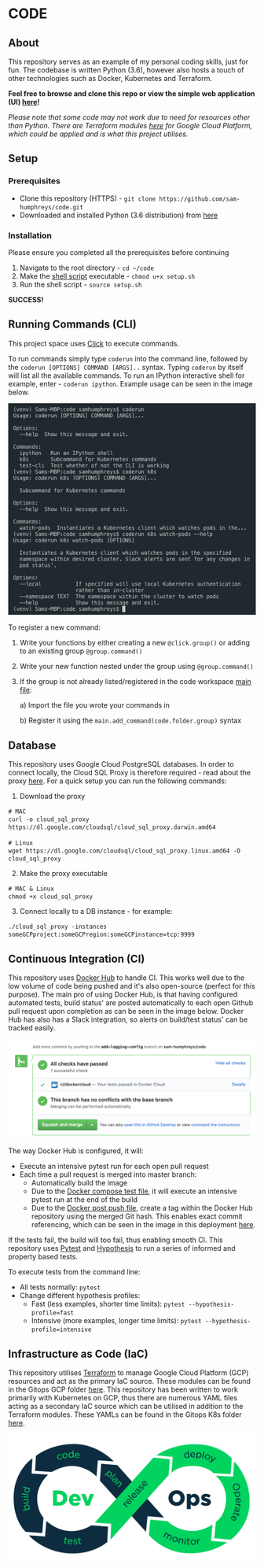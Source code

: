 # CODE

## About

This repository serves as an example of my personal coding skills, just for fun. The codebase is written Python (3.6), however also hosts a touch of other technologies such as Docker, Kubernetes and Terraform.

**Feel free to browse and clone this repo or view the simple web application (UI) [here](http://sam-humphreys.co.uk)!**

*Please note that some code may not work due to need for resources other than Python. There are Terraform modules [here](./gitops/gcp/main.tf) for Google Cloud Platform, which could be applied and is what this project utilises.*

## Setup

### Prerequisites
- Clone this repository (HTTPS) - `git clone https://github.com/sam-humphreys/code.git`
- Downloaded and installed Python (3.6 distribution) from [here](https://www.python.org/downloads/)

### Installation
Please ensure you completed all the prerequisites before continuing

1. Navigate to the root directory - `cd ~/code`
2. Make the [shell script](./setup.sh) executable - `chmod u+x setup.sh`
3. Run the shell script - `source setup.sh`

**SUCCESS!**


## Running Commands (CLI)

This project space uses [Click](https://click.palletsprojects.com/en/7.x/) to execute commands.

To run commands simply type `coderun` into the command line, followed by the `coderun [OPTIONS] COMMAND [ARGS]..` syntax. Typing `coderun` by itself will list all the available commands. To run an IPython interactive shell for example, enter - `coderun ipython`. Example usage can be seen in the image below.

![CLI Example](./images/cli_example.png "Example CLI usage")

To register a new command:
1. Write your functions by either creating a new `@click.group()` or adding to an existing group `@group.command()`
2. Write your new function nested under the group using `@group.command()`
3. If the group is not already listed/registered in the code workspace [main file](./code/main.py):

    a) Import the file you wrote your commands in

    b) Register it using the `main.add_command(code.folder.group)` syntax

## Database

This repository uses Google Cloud PostgreSQL databases. In order to connect locally, the Cloud SQL Proxy is therefore required - read about the proxy [here](https://cloud.google.com/sql/docs/postgres/sql-proxy). For a quick setup you can run the following commands:

1. Download the proxy
```
# MAC
curl -o cloud_sql_proxy https://dl.google.com/cloudsql/cloud_sql_proxy.darwin.amd64

# Linux
wget https://dl.google.com/cloudsql/cloud_sql_proxy.linux.amd64 -O cloud_sql_proxy
```
2. Make the proxy executable
```
# MAC & Linux
chmod +x cloud_sql_proxy
```
3. Connect locally to a DB instance - for example:
```
./cloud_sql_proxy -instances someGCPproject:someGCPregion:someGCPinstance=tcp:9999
```

## Continuous Integration (CI)

This repository uses [Docker Hub](https://hub.docker.com/) to handle CI. This works well due to the low volume of code being pushed and it's also open-source (perfect for this purpose). The main pro of using Docker Hub, is that having configured automated tests, build status' are posted automatically to each open Github pull request upon completion as can be seen in the image below. Docker Hub has also has a Slack integration, so alerts on build/test status' can be tracked easily.

![PR Example](./images/pr_example.png "Example Gtihub pull request CI")

The way Docker Hub is configured, it will:
- Execute an intensive pytest run for each open pull request
- Each time a pull request is merged into master branch:
    - Automatically build the image
    - Due to the [Docker compose test file](./docker-compose.test.yml), it will execute an intensive pytest run at the end of the build
    - Due to the [Docker post push file](./hooks/post_push), create a tag within the Docker Hub repository using the merged Git hash. This enables exact commit referencing, which can be seen in the image in this deployment [here](./gitops/k8s/deployments/watch-pods.yaml).

If the tests fail, the build will too fail, thus enabling smooth CI. This repository uses [Pytest](https://docs.pytest.org/en/latest/) and [Hypothesis](https://hypothesis.readthedocs.io/en/latest/) to run a series of informed and property based tests.

To execute tests from the command line:
- All tests normally: `pytest`
- Change different hypothesis profiles:
    - Fast (less examples, shorter time limits): `pytest --hypothesis-profile=fast`
    - Intensive (more examples, longer time limits): `pytest --hypothesis-profile=intensive`

## Infrastructure as Code (IaC)

This repository utilises [Terraform](https://www.terraform.io) to manage Google Cloud Platform (GCP) resources and act as the primary IaC source. These modules can be found in the Gitops GCP folder [here](./gitops/gcp/main.tf). This repository has been written to work primarily with Kubernetes on GCP, thus there are numerous YAML files acting as a secondary IaC source which can be utilised in addition to the Terraform modules. These YAMLs can be found in the Gitops K8s folder [here](./gitops/k8s/deployments/watch-pods.yaml).

![DevOps Cycle](./images/devops.png "DevOps Cycle")